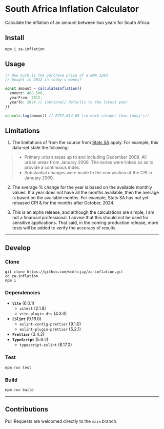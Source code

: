 # South Africa Inflation Calculator

Calculate the inflation of an amount between two years for South Africa.

## Install

```shell
npm i za-inflation
```

## Usage

```ts
// How much is the purchase price of a BMW 320d
// bought in 2012 in today's money?

const amount = calculateInflation({
  amount: 408_500,
  yearFrom: 2012,
  yearTo: 2024 // {optional} defaults to the latest year
})

console.log(amount) // R757,614.00 (so much cheaper than today's!)
```

## Limitations

1. The limitations of from the source from [Stats SA](https://www.statssa.gov.za/publications/P0141/CPIHistory.pdf) apply. For example, this data-set state the following:

> - Primary urban areas up to and including December 2008. All urban areas from January 2009. The series were linked so as to
>   provide a continuous index.
> - Substantial changes were made to the compilation of the CPI in January 2009.

2. The average % change for the year is based on the available monthly values. If a year does not have all the months available, then the average is based on the available months. For example, Stats SA has not yet released CPI & for the months after October, 2024.

3. This is an alpha release, and although the calculations are simple, I am not a financial professional. I advise that this should not be used for sensitive applications. That said, in the coming production release, more tests will be added to verify the accuracy of results.

---

## Develop

### Clone

```shell
git clone https://github.com/wattsjay/za-inflation.git
cd za-inflation
npm i
```

### Dependencies

- **`Vite`** (6.0.1)
  - `vitest` (2.1.8)
  - `vite-plugin-dts` (4.3.0)
- **`ESlint`** (9.16.0)
  - `eslint-config-prettier` (9.1.0)
  - `eslint-plugin-prettier` (5.2.1)
- **`Prettier`** (3.4.2)
- **`TypeScript`** (5.6.2)
  - `typescript-eslint` (8.17.0)

### Test

```shell
npm run test
```

### Build

```shell
npm run build
```

---

## Contributions

Pull Requests are welcomed directly to the `main` branch.
